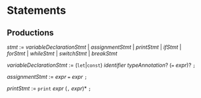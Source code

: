 # Statements

## Productions

_stmt_ := _variableDeclarationStmt_ | _assignmentStmt_ | _printStmt_ | _ifStmt_ | _forStmt_ | _whileStmt_ | _switchStmt_ | _breakStmt_

_variableDeclarationStmt_ := (`let`|`const`) _identifier_ _typeAnnotation_? (`=` _expr_)? `;`

_assignmentStmt_ := _expr_ `=` _expr_ `;`

_printStmt_ := `print` _expr_ (`,` _expr_)* `;`
